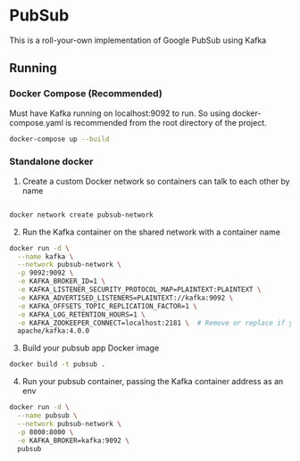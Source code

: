 # PubSub
This is a roll-your-own implementation of Google PubSub using Kafka

## Running

### Docker Compose (Recommended)
Must have Kafka running on localhost:9092 to run. So using docker-compose.yaml is recommended from the root directory of the project.

```bash
docker-compose up --build  
```

### Standalone docker

1. Create a custom Docker network so containers can talk to each other by name
```bash

docker network create pubsub-network
```

2. Run the Kafka container on the shared network with a container name
```bash
docker run -d \
  --name kafka \
  --network pubsub-network \
  -p 9092:9092 \
  -e KAFKA_BROKER_ID=1 \
  -e KAFKA_LISTENER_SECURITY_PROTOCOL_MAP=PLAINTEXT:PLAINTEXT \
  -e KAFKA_ADVERTISED_LISTENERS=PLAINTEXT://kafka:9092 \
  -e KAFKA_OFFSETS_TOPIC_REPLICATION_FACTOR=1 \
  -e KAFKA_LOG_RETENTION_HOURS=1 \
  -e KAFKA_ZOOKEEPER_CONNECT=localhost:2181 \  # Remove or replace if you're using KRaft instead
  apache/kafka:4.0.0

```

3. Build your pubsub app Docker image
```bash
docker build -t pubsub .
```

4. Run your pubsub container, passing the Kafka container address as an env 

```bash
docker run -d \
  --name pubsub \
  --network pubsub-network \
  -p 8000:8000 \
  -e KAFKA_BROKER=kafka:9092 \
  pubsub